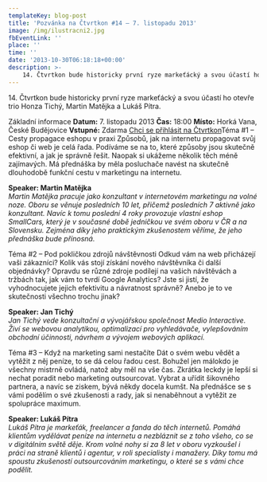 ```yaml
---
templateKey: blog-post
title: 'Pozvánka na Čtvrtkon #14 – 7. listopadu 2013'
image: /img/ilustracni2.jpg
fbEventLink: ''
place: ''
time: ''
date: '2013-10-30T06:18:18+00:00'
description: >-
    14. Čtvrtkon bude historicky první ryze markeťácký a svou účastí ho otevře trio Honza Tichý, Martin Matějka a Lukáš Pítra.Základní informaceDatum: 7. listopadu 2013Čas: 18:00Místo: Horká...
---
```

14\. Čtvrtkon bude historicky první ryze markeťácký a svou účastí ho otevře trio Honza Tichý, Martin Matějka a Lukáš Pítra.

Základní informace **Datum:** 7. listopadu 2013 **Čas:** 18:00 **Místo:** Horká Vana, České Budějovice **Vstupné:** Zdarma [Chci se přihlásit na Čtvrtkon](http://srazy.info/ctvrtkon/4007)Téma #1 – Cesty propagace eshopu v praxi Způsobů, jak na internetu propagovat svůj eshop či web je celá řada. Podíváme se na to, které způsoby jsou skutečně efektivní, a jak je správně řešit. Naopak si ukážeme několik těch méně zajímavých. Má přednáška by měla posluchače navést na skutečně dlouhodobě funkční cestu v marketingu na internetu.

**Speaker: Martin Matějka**  
_Martin Matějka pracuje jako konzultant v internetovém marketingu na volné noze. Oboru se věnuje posledních 10 let, přičemž posledních 7 aktivně jako konzultant. Navíc k tomu poslední 4 roky provozuje vlastní eshop SmallCars, který je v současné době jedničkou ve svém oboru v ČR a na Slovensku. Zejména díky jeho praktickým zkušenostem věříme, že jeho přednáška bude přínosná._

Téma #2 – Pod pokličkou zdrojů návštěvnosti Odkud vám na web přicházejí vaši zákazníci? Kolik vás stojí získání nového návštěvníka či další objednávky? Opravdu se různé zdroje podílejí na vašich návštěvách a tržbách tak, jak vám to tvrdí Google Analytics? Jste si jistí, že vyhodnocujete jejich efektivitu a návratnost správně? Anebo je to ve skutečnosti všechno trochu jinak?

**Speaker: Jan Tichý**  
_Jan Tichý vede konzultační a vývojářskou společnost Medio Interactive. Živí se webovou analytikou, optimalizací pro vyhledávače, vylepšováním obchodní účinnosti, návrhem a vývojem webových aplikací._

Téma #3 – Když na marketing sami nestačíte Dát o svém webu vědět a vytěžit z něj peníze, to se dá celou řadou cest. Bohužel jen málokdo je všechny mistrně ovládá, natož aby měl na vše čas. Zkrátka leckdy je lepší si nechat poradit nebo marketing outsourcovat. Vybrat a uřídit šikovného partnera, a navíc se ziskem, bývá někdy docela kumšt. Na přednášce se s vámi podělím o své zkušenosti a rady, jak si nenaběhnout a vytěžit ze spolupráce maximum.

**Speaker: Lukáš Pítra**  
_Lukáš Pítra je markeťák, freelancer a fanda do těch internetů. Pomáhá klientům vydělávat peníze na internetu a nezbláznit se z toho všeho, co se v digitálním světě děje. Krom volné nohy si za 8 let v oboru vyzkoušel i práci na straně klientů i agentur, v roli specialisty i manažery. Díky tomu má spoustu zkušeností outsourcováním marketingu, o které se s vámi chce podělit._